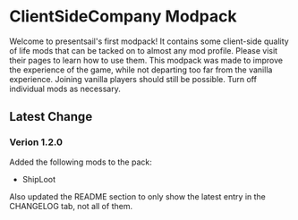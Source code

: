 # ClientSideCompany Modpack

Welcome to presentsail's first modpack! It contains some client-side 
quality of life mods that can be tacked on to almost any mod profile. 
Please visit their pages to learn how to use them. This modpack was 
made to improve the experience of the game, while not departing too 
far from the vanilla experience. Joining vanilla players should 
still be possible. Turn off individual mods as necessary.

## Latest Change
### Verion 1.2.0

Added the following mods to the pack:

- ShipLoot

Also updated the README section to only show the latest entry in the 
CHANGELOG tab, not all of them.